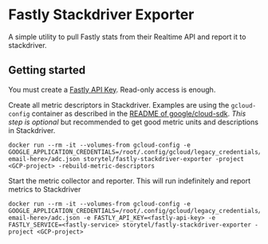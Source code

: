 # Fastly Stackdriver Exporter

A simple utility to pull Fastly stats from their Realtime API and report it to stackdriver.

## Getting started

You must create a [Fastly API Key][fastly-api-key]. Read-only access is enough.

Create all metric descriptors in Stackdriver. Examples are using the `gcloud-config` container as
described in the [README of google/cloud-sdk][google-cloud-sdk]. *This step is optional* but recommended
to get good metric units and descriptions in Stackdriver.

```
docker run --rm -it --volumes-from gcloud-config -e GOOGLE_APPLICATION_CREDENTIALS=/root/.config/gcloud/legacy_credentials/<your-email-here>/adc.json storytel/fastly-stackdriver-exporter -project <GCP-project> -rebuild-metric-descriptors
```

Start the metric collector and reporter. This will run indefinitely and report metrics to Stackdriver

```
docker run --rm -it --volumes-from gcloud-config -e GOOGLE_APPLICATION_CREDENTIALS=/root/.config/gcloud/legacy_credentials/<your-email-here>/adc.json -e FASTLY_API_KEY=<fastly-api-key> -e FASTLY_SERVICE=<fastly-service> storytel/fastly-stackdriver-exporter -project <GCP-project>
```

[google-cloud-sdk]: https://hub.docker.com/r/google/cloud-sdk/
[fastly-api-key]: https://docs.fastly.com/en/guides/using-api-tokens
